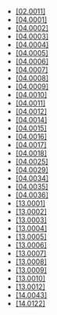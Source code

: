 - [[02.0011]](./corrections/02.0011.C.pdf)
- [[04.0001]](./corrections/04.0001.C.pdf)
- [[04.0002]](./corrections/04.0002.C.pdf)
- [[04.0003]](./corrections/04.0003.C.pdf)
- [[04.0004]](./corrections/04.0004.C.pdf)
- [[04.0005]](./corrections/04.0005.C.pdf)
- [[04.0006]](./corrections/04.0006.C.pdf)
- [[04.0007]](./corrections/04.0007.C.pdf)
- [[04.0008]](./corrections/04.0008.C.pdf)
- [[04.0009]](./corrections/04.0009.C.pdf)
- [[04.0010]](./corrections/04.0010.C.pdf)
- [[04.0011]](./corrections/04.0011.C.pdf)
- [[04.0012]](./corrections/04.0012.C.pdf)
- [[04.0014]](./corrections/04.0014.C.pdf)
- [[04.0015]](./corrections/04.0015.C.pdf)
- [[04.0016]](./corrections/04.0016.C.pdf)
- [[04.0017]](./corrections/04.0017.C.pdf)
- [[04.0018]](./corrections/04.0018.C.pdf)
- [[04.0025]](./corrections/04.0025.C.pdf)
- [[04.0029]](./corrections/04.0029.C.pdf)
- [[04.0034]](./corrections/04.0034.C.pdf)
- [[04.0035]](./corrections/04.0035.C.pdf)
- [[04.0036]](./corrections/04.0036.C.pdf)
- [[13.0001]](./corrections/13.0001.C.pdf)
- [[13.0002]](./corrections/13.0002.C.pdf)
- [[13.0003]](./corrections/13.0003.C.pdf)
- [[13.0004]](./corrections/13.0004.C.pdf)
- [[13.0005]](./corrections/13.0005.C.pdf)
- [[13.0006]](./corrections/13.0006.C.pdf)
- [[13.0007]](./corrections/13.0007.C.pdf)
- [[13.0008]](./corrections/13.0008.C.pdf)
- [[13.0009]](./corrections/13.0009.C.pdf)
- [[13.0010]](./corrections/13.0010.C.pdf)
- [[13.0012]](./corrections/13.0012.C.pdf)
- [[14.0043]](./corrections/14.0043.C.pdf)
- [[14.0122]](./corrections/14.0122.C.pdf)